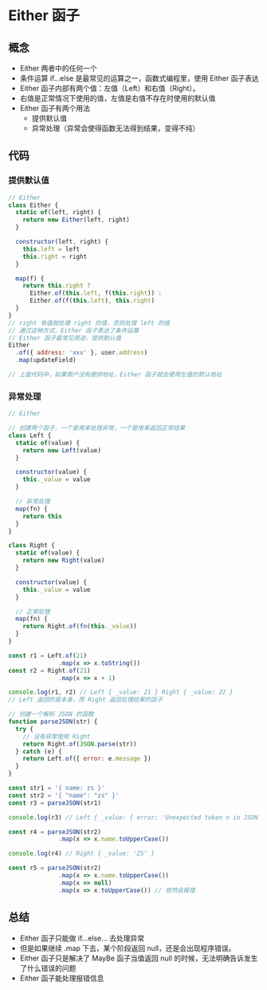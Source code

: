 # Either 函子
## 概念
- Either 两者中的任何一个
- 条件运算 if...else 是最常见的运算之一，函数式编程里，使用 Either 函子表达
- Either 函子内部有两个值：左值（Left）和右值（Right）。
- 右值是正常情况下使用的值，左值是右值不存在时使用的默认值
- Either 函子有两个用法
  - 提供默认值
  - 异常处理（异常会使得函数无法得到结果，变得不纯）

## 代码
### 提供默认值
```js
// Either
class Either {
  static of(left, right) {
    return new Either(left, right)
  }

  constructor(left, right) {
    this.left = left
    this.right = right
  }

  map(f) {
    return this.right ?
      Either.of(this.left, f(this.right)) :
      Either.of(f(this.left), this.right)
  }
}
// right 有值就处理 right 的值，否则处理 left 的值
// 通过这种方式，Either 函子表达了条件运算
// Either 函子最常见用途，提供默认值
Either
  .of({ address: 'xxx' }, user.address)
  .map(updateField)

// 上面代码中，如果用户没有提供地址，Either 函子就会使用左值的默认地址
```

### 异常处理
```js
// Either

// 创建两个函子，一个是用来处理异常，一个是用来返回正常结果
class Left {
  static of(value) {
    return new Left(value)
  }

  constructor(value) {
    this._value = value
  }

  // 异常处理
  map(fn) {
    return this
  }
}

class Right {
  static of(value) {
    return new Right(value)
  }

  constructor(value) {
    this._value = value
  }

  // 正常处理
  map(fn) {
    return Right.of(fn(this._value))
  }
}

const r1 = Left.of(21)
              .map(x => x.toString())
const r2 = Right.of(21)
              .map(x => x + 1)

console.log(r1, r2) // Left { _value: 21 } Right { _value: 22 }
// Left 返回的是本身，而 Right 返回处理结果的函子

// 创建一个解析 JSON 的函数
function parseJSON(str) {
  try {
    // 没有异常使用 Right
    return Right.of(JSON.parse(str))
  } catch (e) {
    return Left.of({ error: e.message })
  }
}

const str1 = '{ name: zs }'
const str2 = '{ "name": "zs" }'
const r3 = parseJSON(str1)

console.log(r3) // Left { _value: { error: 'Unexpected token n in JSON at position 2' } }

const r4 = parseJSON(str2)
              .map(x => x.name.toUpperCase())

console.log(r4) // Right { _value: 'ZS' }

const r5 = parseJSON(str2)
              .map(x => x.name.toUpperCase())
              .map(x => null)
              .map(x => x.toUpperCase()) // 依然会报错

```

## 总结
- Either 函子只能做 if...else... 去处理异常
- 但是如果继续 .map 下去，某个阶段返回 null，还是会出现程序错误。
- Either 函子只是解决了 MayBe 函子当值返回 null 的时候，无法明确告诉发生了什么错误的问题
- Either 函子能处理报错信息

